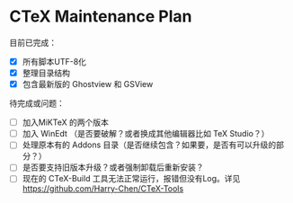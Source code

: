 CTeX Maintenance Plan  
====
目前已完成：  
- [x] 所有脚本UTF-8化  
- [x] 整理目录结构  
- [x] 包含最新版的 Ghostview 和 GSView  

待完成或问题：  
- [ ] 加入MiKTeX 的两个版本
- [ ] 加入 WinEdt （是否要破解？或者换成其他编辑器比如 TeX Studio？）
- [ ] 处理原本有的 Addons 目录（是否继续包含？如果要，是否有可以升级的部分？）
- [ ] 是否要支持旧版本升级？或者强制卸载后重新安装？
- [ ] 现在的 CTeX-Build 工具无法正常运行，报错但没有Log。详见 https://github.com/Harry-Chen/CTeX-Tools
